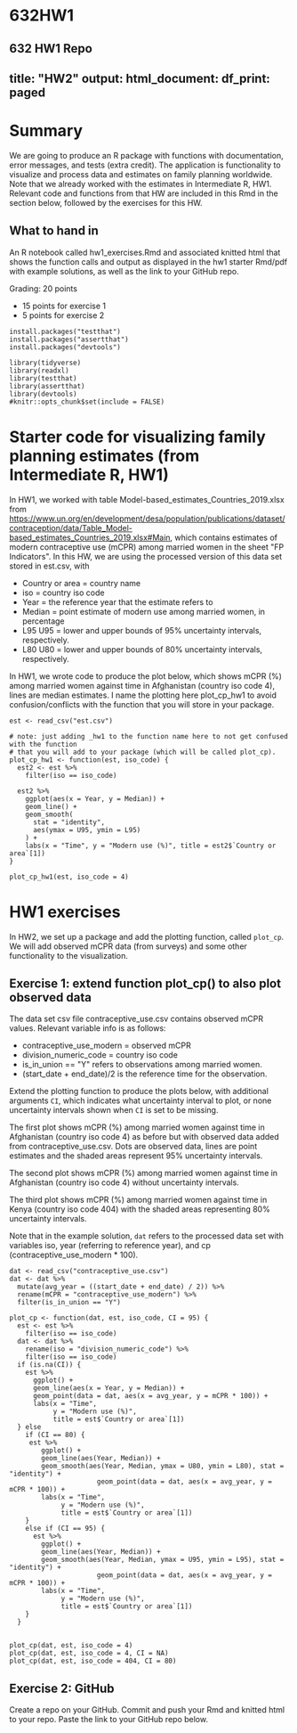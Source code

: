 # 632HW1
632 HW1 Repo
---
title: "HW2"
output:
  html_document:
    df_print: paged
---

# Summary

We are going to produce an R package with functions with documentation, error messages, and tests (extra credit). The application is functionality to visualize and process data and estimates on family planning worldwide. Note that we already worked with the estimates in Intermediate R, HW1. Relevant code and functions from that HW are included in this Rmd in the section below, followed by the exercises for this HW. 



## What to hand in

An R notebook called hw1_exercises.Rmd and associated knitted html that shows the function calls and output as displayed in the hw1 starter Rmd/pdf with example solutions, as well as the link to your GitHub repo.


Grading: 20 points

- 15 points for exercise 1
- 5 points for exercise 2

```{r}
install.packages("testthat")
install.packages("assertthat")
install.packages("devtools")
```

```{r setup}
library(tidyverse)
library(readxl)
library(testthat)
library(assertthat)
library(devtools)
#knitr::opts_chunk$set(include = FALSE)
```

# Starter code for visualizing family planning estimates (from Intermediate R, HW1)
In HW1, we worked with table Model-based_estimates_Countries_2019.xlsx from https://www.un.org/en/development/desa/population/publications/dataset/contraception/data/Table_Model-based_estimates_Countries_2019.xlsx#Main, which contains estimates of modern contraceptive use (mCPR) among married women in the sheet "FP Indicators". In this HW, we are using the processed version of this data set stored in est.csv, with 

- Country or area = country name
- iso	= country iso code 
- Year = the reference year that the estimate refers to 
- Median = point estimate of modern use among married women, in percentage	
- L95	U95 = lower and upper bounds of 95% uncertainty intervals, respectively. 
- L80	U80 = lower and upper bounds of 80% uncertainty intervals, respectively. 

In HW1, we wrote code to produce the plot below, which shows mCPR (%) among married women against time in Afghanistan (country iso code 4), lines are median estimates. I name the plotting here plot_cp_hw1 to avoid confusion/conflicts with the function that you will store in your package. 
```{r}
est <- read_csv("est.csv")
```

```{r}
# note: just adding _hw1 to the function name here to not get confused with the function 
# that you will add to your package (which will be called plot_cp).
plot_cp_hw1 <- function(est, iso_code) {
  est2 <- est %>%
    filter(iso == iso_code)

  est2 %>%
    ggplot(aes(x = Year, y = Median)) +
    geom_line() +
    geom_smooth(
      stat = "identity",
      aes(ymax = U95, ymin = L95)
    ) +
    labs(x = "Time", y = "Modern use (%)", title = est2$`Country or area`[1])
}
```

```{r, include = T}
plot_cp_hw1(est, iso_code = 4)
```


# HW1 exercises

In HW2, we set up a package and add the plotting function, called `plot_cp`. We will add observed mCPR data (from surveys) and some other functionality to the visualization.


## Exercise 1: extend function plot_cp() to also plot observed data


The data set csv file contraceptive_use.csv contains observed mCPR values. Relevant variable info is as follows:

- contraceptive_use_modern = observed mCPR 
- division_numeric_code = country iso code
- is_in_union == "Y" refers to observations among married women. 
- (start_date + end_date)/2 is the reference time for the observation. 

Extend the plotting function to produce the plots below, with additional arguments `CI`, which indicates what uncertainty interval to plot, or none uncertainty intervals shown when `CI` is set to be missing. 

The first plot shows mCPR (%) among married women against time in Afghanistan (country iso code 4) as before but with observed data added from contraceptive_use.csv. Dots are observed data, lines are point estimates and the shaded areas represent 95% uncertainty intervals. 

The second plot shows mCPR (%) among married women against time in Afghanistan (country iso code 4) without uncertainty intervals. 

The third plot shows mCPR (%) among married women against time in Kenya (country iso code 404) with the shaded areas representing 80% uncertainty intervals. 

Note that in the example solution, `dat` refers to the processed data set with variables iso, year (referring to reference year), and cp (contraceptive_use_modern * 100). 

```{r}
dat <- read_csv("contraceptive_use.csv")
dat <- dat %>%
  mutate(avg_year = ((start_date + end_date) / 2)) %>%
  rename(mCPR = "contraceptive_use_modern") %>%
  filter(is_in_union == "Y")

plot_cp <- function(dat, est, iso_code, CI = 95) {
  est <- est %>%
    filter(iso == iso_code)
  dat <- dat %>%
    rename(iso = "division_numeric_code") %>%
    filter(iso == iso_code)
  if (is.na(CI)) {
    est %>%
      ggplot() +
      geom_line(aes(x = Year, y = Median)) +
      geom_point(data = dat, aes(x = avg_year, y = mCPR * 100)) +
      labs(x = "Time",
           y = "Modern use (%)",
           title = est$`Country or area`[1])
  } else
    if (CI == 80) {
     est %>%
        ggplot() +
        geom_line(aes(Year, Median)) +
        geom_smooth(aes(Year, Median, ymax = U80, ymin = L80), stat = "identity") +
                      geom_point(data = dat, aes(x = avg_year, y = mCPR * 100)) +
        labs(x = "Time",
             y = "Modern use (%)",
             title = est$`Country or area`[1])
    }
    else if (CI == 95) {
      est %>%
        ggplot() +
        geom_line(aes(Year, Median)) +
        geom_smooth(aes(Year, Median, ymax = U95, ymin = L95), stat = "identity") +
                      geom_point(data = dat, aes(x = avg_year, y = mCPR * 100)) +
        labs(x = "Time",
             y = "Modern use (%)",
             title = est$`Country or area`[1])
    }
  }
      
```
 

```{r, include = T, warning=F}
plot_cp(dat, est, iso_code = 4)
plot_cp(dat, est, iso_code = 4, CI = NA)
plot_cp(dat, est, iso_code = 404, CI = 80)
```

## Exercise 2: GitHub

Create a repo on your GitHub. Commit and push your Rmd and knitted html to your repo. Paste the link to your GitHub repo below.


